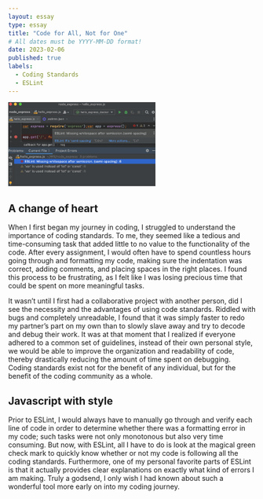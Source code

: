 ```yaml
---
layout: essay
type: essay
title: "Code for All, Not for One"
# All dates must be YYYY-MM-DD format!
date: 2023-02-06
published: true
labels:
  - Coding Standards
  - ESLint
---
```


<img width="300px" class="rounded float-start pe-4" src="../img/eslint.png">

## A change of heart

When I first began my journey in coding, I struggled to understand the importance of coding standards. To me, they seemed like a tedious and time-consuming task that added little to no value to the functionality of the code. After every assignment, I would often have to spend countless hours going through and formatting my code, making sure the indentation was correct, adding comments, and placing spaces in the right places. I found this process to be frustrating, as I felt like I was losing precious time that could be spent on more meaningful tasks. 

It wasn’t until I first had a collaborative project with another person, did I see the necessity and the advantages of using code standards. Riddled with bugs and completely unreadable, I found that it was simply faster to redo my partner’s part on my own than to slowly slave away and try to decode and debug their work. It was at that moment that I realized if everyone adhered to a common set of guidelines, instead of their own personal style, we would be able to improve the organization and readability of code, thereby drastically reducing the amount of time spent on debugging. Coding standards exist not for the benefit of any individual, but for the benefit of the coding community as a whole.


## Javascript with style

Prior to ESLint, I would always have to manually go through and verify each line of code in order to determine whether there was a formatting error in my code; such tasks were not only monotonous but also very time consuming. But now, with ESLint, all I have to do is look at the magical green check mark to quickly know whether or not my code is following all the coding standards. Furthermore, one of my personal favorite parts of ESLint is that it actually provides clear explanations on exactly what kind of errors I am making. Truly a godsend, I only wish I had known about such a wonderful tool more early on into my coding journey. 
